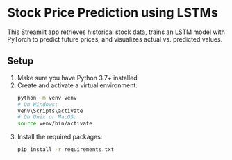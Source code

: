 # Stock Price Prediction using LSTMs

This Streamlit app retrieves historical stock data, trains an LSTM model with PyTorch to predict future prices, and visualizes actual vs. predicted values.

## Setup

1. Make sure you have Python 3.7+ installed
2. Create and activate a virtual environment:
   ```bash
   python -m venv venv
   # On Windows:
   venv\Scripts\activate
   # On Unix or MacOS:
   source venv/bin/activate
   ```
3. Install the required packages:
   ```bash
   pip install -r requirements.txt
   ```

